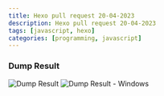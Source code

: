 ```yaml
---
title: Hexo pull request 20-04-2023
description: Hexo pull request 20-04-2023
tags: [javascript, hexo]
categories: [programming, javascript]
---
```


### Dump Result
![Dump Result](https://user-images.githubusercontent.com/12471057/233403562-6ae7ed96-acab-4466-a5e9-40d64b6745e6.png)
![Dump Result - Windows](https://user-images.githubusercontent.com/12471057/233403973-baae400a-5e4b-48ef-ae8e-6361b52f871f.png)

